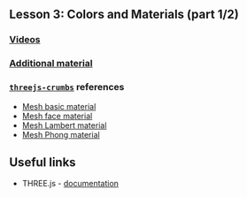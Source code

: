 ## Lesson 3: Colors and Materials (part 1/2)
    
### [Videos](https://www.udacity.com/course/viewer#!/c-cs291/l-91376562/m-101541791)
### [Additional material](https://www.udacity.com/wiki/cs291#lesson-3-colors-and-materials)

###  [`threejs-crumbs`](https://github.com/cvdlab/threejs-crumbs) references

* [Mesh basic material](https://github.com/cvdlab/threejs-crumbs/blob/master/examples/example14.html)
* [Mesh face material](https://github.com/cvdlab/threejs-crumbs/blob/master/examples/example15.html)
* [Mesh Lambert material](https://github.com/cvdlab/threejs-crumbs/blob/master/examples/example16.html)
* [Mesh Phong material](https://github.com/cvdlab/threejs-crumbs/blob/master/examples/example17.html)

## Useful links

* THREE.js - [documentation](http://threejs.org/docs/)
